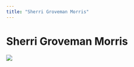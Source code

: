 ```yaml
---
title: "Sherri Groveman Morris"
---
```


# Sherri Groveman Morris

![][1]

 [1]: /images/sherri_groveman.jpg